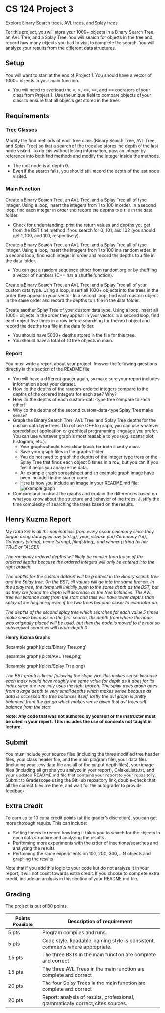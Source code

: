 # CS 124 Project 3

Explore Binary Search trees, AVL trees, and Splay trees!

For this project, you will store your 1000+ objects in a Binary Search Tree, an AVL Tree, and a Splay Tree. You will search for objects in the tree and record how many objects you had to visit to complete the search. You will analyze your results from the different data structures.

## Setup
You will want to start at the end of Project 1. You should have a vector of 1000+ objects in your main function.
* You will need to overload the <, >, <=, >=, and == operators of your class from Project 1. Use the unique field to compare objects of your class to ensure that all objects get stored in the trees.

## Requirements

### Tree Classes
Modify the find methods of each tree class (Binary Search Tree, AVL Tree, and Splay Tree) so that a search of the tree also stores the depth of the last node visited. To do this without losing information, pass an integer by reference into both find methods and modify the integer inside the methods.
* The root node is at depth 0.
* Even if the search fails, you should still record the depth of the last node visited.

### Main Function
Create a Binary Search Tree, an AVL Tree, and a Splay Tree all of type integer. Using a loop, insert the integers from 1 to 100 in order. In a second loop, find each integer in order and record the depths to a file in the data folder.
* Check for understanding: print the return values and depths you get from the BST find method if you search for 0, 101, and 102 (you should get 1, 100, and 100, respectively).

Create a Binary Search Tree, an AVL Tree, and a Splay Tree all of type integer. Using a loop, insert the integers from 1 to 100 in a random order. In a second loop, find each integer in order and record the depths to a file in the data folder.
* You can get a random sequence either from random.org or by shuffling a vector of numbers (C++ has a shuffle function).

Create a Binary Search Tree, an AVL Tree, and a Splay Tree all of your custom data type. Using a loop, insert all 1000+ objects into the trees in the order they appear in your vector. In a second loop, find each custom object in the same order and record the depths to a file in the data folder.

Create another Splay Tree of your custom data type. Using a loop, insert all 1000+ objects in the order they appear in your vector. In a second loop, find each object five times in a row before searching for the next object and record the depths to a file in the data folder.
* You should have 5000+ depths stored in the file for this tree.
* You should have a total of 10 tree objects in main.

### Report
You must write a report about your project. Answer the following questions directly in this section of the README file:
* You will have a different grader again, so make sure your report includes information about your dataset.
* How do the depths of the random-ordered integers compare to the depths of the ordered integers for each tree? Why?
* How do the depths of each custom-data-type tree compare to each other?
* Why do the depths of the second custom-data-type Splay Tree make sense?
* Graph the Binary Search Tree, AVL Tree, and Splay Tree depths for the custom data type trees. Do not use C++ to graph, you can use whatever spreadsheet application or graphical programming language you prefer. You can use whatever graph is most readable to you (e.g. scatter plot, histogram, etc.).
    * Your graphs should have clear labels for both x and y axes.
    * Save your graph files in the graphs folder.
    * You do not need to graph the depths of the integer type trees or the Splay Tree that finds each object 5 times in a row, but you can if you feel it helps you analyze the data.
    * An example graph spreadsheet and an example graph image have been included in the starter code.
    * Here is how you include an image in your README.md file: ![example graph](plots/example-graph.png)
* Compare and contrast the graphs and explain the differences based on what you know about the structure and behavior of the trees. Justify the time complexity of searching the trees based on the results.

## Henry Kuzma Report
*My Data Set is all the nominations from every oscar ceremony since they began using datatypes row (string), year_release (int)*
*Ceremony (int), Category (string), name (string), film(string), and winner (string (either TRUE or FALSE))*

*The randomly ordered depths will likely be smaller than those of the ordered depths because the ordered integers will only be entered into the right branch.*

*The depths for the custom dataset will be greatest in the Binary search tree and the Splay tree. On the BST, all values will go into the same branch. In the splay tree, the items will initially push to the same depth as the BST, but as they are found the depth will decrease as the tree balances. The AVL tree will balance itself from the start and thus will have lower depths than splay at the beginning even if the two trees become closer to even later on.*

*The depths of the second splay tree which searches for each value 5 times make sense because on the first search, the depth from where the node was originally placed will be used, but then the node is moved to the root so subsequent searches will return depth 0*

**Henry Kuzma Graphs**

![example graph](plots/Binary Tree.png)

![example graph](plots/AVL Tree.png)

![example graph](plots/Splay Tree.png)

*The BST graph is linear following the slope y=x. this makes sense because each index would have*
*roughly the same value for depth as it does for its index since the tree only uses the right branch.*
*The splay trees graph goes from a large depth to very small depths which makes sense because as data is accessed*
*the tree balances itself. lastly the avl graph is pretty balanced from the get go which makes sense*
*given that avl trees self balance from the start*


**Note: Any code that was not authored by yourself or the instructor must be cited in your report. This includes the use of concepts not taught in lecture.**

## Submit
You must include your source files (including the three modified tree header files, your class header file, and the main program file), your data files (including your .csv data file and all of the output depth files), your image files (including all graphs you analyze in your report), CMakeLists.txt, and your updated README.md file that contains your report to your repository. Submit to Gradescope using the GitHub repository link, double-check that all the correct files are there, and wait for the autograder to provide feedback.

## Extra Credit
To earn up to 10 extra credit points (at the grader’s discretion), you can get more thorough results. This can include:
* Setting timers to record how long it takes you to search for the objects in each data structure and analyzing the results
* Performing more experiments with the order of insertions/searches and analyzing the results
* Performing the same experiments on 100, 200, 300, …N objects and graphing the results

Note that if you add this logic to your code but do not analyze it in your report, it will not count towards extra credit. If you choose to complete extra credit, include an analysis in this section of your README.md file.

## Grading
The project is out of 80 points.

| Points Possible | Description of requirement |
|------------------- | ----------------------------- |
| 5 pts | Program compiles and runs. |
| 5 pts | Code style. Readable, naming style is consistent, comments where appropriate. |
| 15 pts | The three BSTs in the main function are complete and correct |
| 15 pts | The three AVL Trees in the main function are complete and correct |
| 20 pts | The four Splay Trees in the main function are complete and correct |
| 20 pts | Report: analysis of results, professional, grammatically correct, cites sources. |
